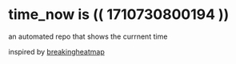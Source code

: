 # time_now is (( 1710730800194 ))

an automated repo that shows the currnent time

inspired by [breakingheatmap](https://github.com/breakingheatmap/breakingheatmap)